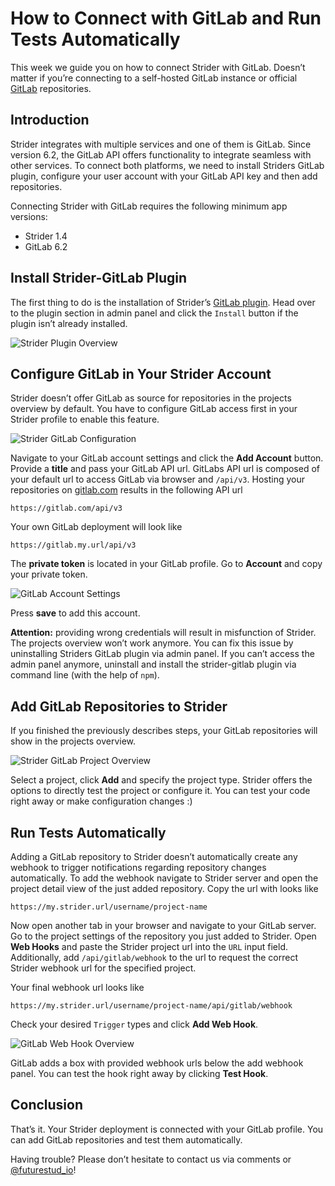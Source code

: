 # How to Connect with GitLab and Run Tests Automatically

This week we guide you on how to connect Strider with GitLab. Doesn’t matter if you’re connecting to a self-hosted GitLab instance or official [GitLab](https://gitlab.com) repositories.

## Introduction
Strider integrates with multiple services and one of them is GitLab. Since version 6.2, the GitLab API offers functionality to integrate seamless with other services. To connect both platforms, we need to install Striders GitLab plugin, configure your user account with your GitLab API key and then add repositories.

Connecting Strider with GitLab requires the following minimum app versions:

- Strider 1.4
- GitLab 6.2

## Install Strider-GitLab Plugin
The first thing to do is the installation of Strider’s [GitLab plugin](https://github.com/Strider-CD/strider-gitlab). Head over to the plugin section in admin panel and click the `Install` button if the plugin isn’t already installed.

![Strider Plugin Overview]()


## Configure GitLab in Your Strider Account
Strider doesn’t offer GitLab as source for repositories in the projects overview by default. You have to configure GitLab access first in your Strider profile to enable this feature.

![Strider GitLab Configuration]()

Navigate to your GitLab account settings and click the **Add Account** button. Provide a **title** and pass your GitLab API url. GitLabs API url is composed of your default url to access GitLab via browser and `/api/v3`. Hosting your repositories on [gitlab.com](https://gitlab.com) results in the following API url

	https://gitlab.com/api/v3

Your own GitLab deployment will look like

	https://gitlab.my.url/api/v3

The **private token** is located in your GitLab profile. Go to **Account** and copy your private token.

![GitLab Account Settings]()

Press **save** to add this account.

**Attention:** providing wrong credentials will result in misfunction of Strider. The projects overview won’t work anymore. You can fix this issue by uninstalling Striders GitLab plugin via admin panel. If you can’t access the admin panel anymore, uninstall and install the strider-gitlab plugin via command line (with the help of `npm`).


## Add GitLab Repositories to Strider
If you finished the previously describes steps, your GitLab repositories will show in the projects overview.

![Strider GitLab Project Overview]()

Select a project, click **Add** and specify the project type. Strider offers the options to directly test the project or configure it. You can test your code right away or make configuration changes :)


## Run Tests Automatically
Adding a GitLab repository to Strider doesn’t automatically create any webhook to trigger notifications regarding repository changes automatically. To add the webhook navigate to Strider server and open the project detail view of the just added repository. Copy the url with looks like

	https://my.strider.url/username/project-name

Now open another tab in your browser and navigate to your GitLab server. Go to the project settings of the repository you just added to Strider. Open **Web Hooks** and paste the Strider project url into the `URL` input field. Additionally, add `/api/gitlab/webhook` to the url to request the correct Strider webhook url for the specified project.

Your final webhook url looks like

	https://my.strider.url/username/project-name/api/gitlab/webhook

Check your desired `Trigger` types and click **Add Web Hook**.

![GitLab Web Hook Overview]()

GitLab adds a box with provided webhook urls below the add webhook panel. You can test the hook right away by clicking **Test Hook**.

## Conclusion
That’s it. Your Strider deployment is connected with your GitLab profile. You can add GitLab repositories and test them automatically.

Having trouble? Please don’t hesitate to contact us via comments or [@futurestud_io](https://twitter.com/futurestud_io)!
